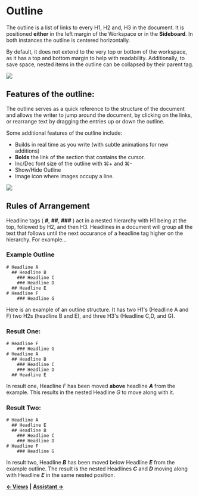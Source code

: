 # Outline

The outline is a list of links to every H1, H2 and, H3 in the document. It is positioned **either** in the left margin of the Workspace or in the **Sideboard**. In both instances the outline is centered horizontally.

By default, it does not extend to the very top or bottom of the workspace, as it has a top and bottom margin to help with readability. Additionally, to save space, nested items in the outline can be collapsed by their parent tag.

![](https://via.placeholder.com/1000x480)

## Features of the outline:

The outline serves as a quick reference to the structure of the document and allows the writer to jump around the document, by clicking on the links, or rearrange text by dragging the entries up or down the outline.

Some additional features of the outline include:

* Builds in real time as you write \(with subtle animations for new additions\)
* **Bolds** the link of the section that contains the cursor.
* Inc/Dec font size of the outline with ⌘+ and ⌘-
* Show/Hide Outline
* Image icon where images occupy a line.

![](https://via.placeholder.com/1000x380/4CAF50/FFFFFF?Text=GIF)

## Rules of Arrangement

Headline tags \( **\#**, **\#\#**, **\#\#\#** \) act in a nested hierarchy with H1 being at the top, followed by H2, and then H3. Headlines in a document will group all the text that follows until the next occurance of a headline tag higher on the hierarchy. For example...

### **Example Outline**

```text
# Headline A
  ## Headline B
    ### Headline C
    ### Headline D
  ## Headline E
# Headline F
    ### Headline G
```

Here is an example of an outline structure. It has two H1's \(Headline A and F\) two H2s \(headline B and E\), and three H3's \(Headline C,D, and G\).

### **Result One:**

```text
# Headline F
    ### Headline G
# Headline A
  ## Headline B
    ### Headline C
    ### Headline D
  ## Headline E
```

In result one, Headline _F_ has been moved **above** headline _**A**_ from the example. This results in the nested Headline _G_ to move along with it.

### **Result Two:**

```text
# Headline A
  ## Headline E
  ## Headline B
    ### Headline C
    ### Headline D
# Headline F
    ### Headline G
```

In result two, Headline _**B**_ has been moved below Headline _**E**_ from the example outline. The result is the nested Headlines _**C**_ and _**D**_ moving along with Headline _**E**_ in the same nested position.

[**← Views**](https://github.com/JEFLBROWN/Type/wiki/Views) **\|** [**Assistant →**](https://github.com/JEFLBROWN/Type/wiki/Assistant)

